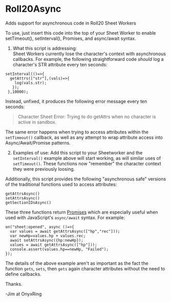# Roll20Async
Adds support for asynchronous code in Roll20 Sheet Workers

To use, just insert this code into the top of your Sheet Worker to enable setTimeout(), setInterval(), Promises, and async/await syntax.

1. What this script is addressing:  
Sheet Workers currently lose the character's context with asynchronous callbacks.  For example, the following straightforward code *should* log a character's STR attribute every ten seconds:

```
setInterval(()=>{
  getAttrs(["str"],(vals)=>{
    log(vals.str);
   });
 },10000);
 ```
 
Instead, unfixed, it produces the following error message every ten seconds:

>Character Sheet Error: Trying to do getAttrs when no character is active in sandbox.

The same error happens when trying to access attributes within the `setTimeout()` callback, as well as any attempt to wrap attribute access into Async/Await/Promise patterns.

2.  Examples of use:
Add this script to your Sheetworker and the `setInterval()` example above will start working, as will similar uses of `setTimeout()`.  These functions now "remember" the character context they were previously loosing.

Additionally, this script provides the following "asynchronous safe" versions of the traditional functions used to access attributes:

```
getAttrsAsync()
setAttrsAsync()
getSectionIDsAsync()
```

These three functions return [Promises](https://javascript.info/async) which are especially useful when used with JavaScript's `async/await` syntax.  For example:

```
on("sheet:opened", async ()=>{
  var values = await getAttrsAsync(["hp","rec"]));
  var newHp=values.hp + values.rec;
  await setAttrsAsync({hp:newHp});
  values = await getAttrsAsync(["hp"]));
  console.assert(values.hp==newHp, "Failed");
});
```
The details of the above example aren't as important as the fact the function `gets`, `sets`, then `gets` again character attributes without the need to define callbacks.

Thanks.

-Jim at OnyxRing
